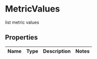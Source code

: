 

# MetricValues

list metric values

## Properties

| Name | Type | Description | Notes |
|------------ | ------------- | ------------- | -------------|



